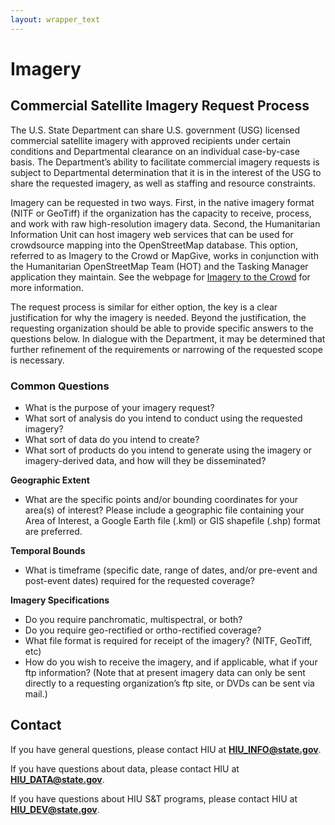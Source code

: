 ```yaml
---
layout: wrapper_text
---
```

# Imagery

## Commercial Satellite Imagery Request Process

The U.S. State Department can share U.S. government (USG) licensed commercial satellite imagery with approved recipients under certain conditions and Departmental clearance on an individual case-by-case basis. The Department’s ability to facilitate commercial imagery requests is subject to Departmental determination that it is in the interest of the USG to share the requested imagery, as well as staffing and resource constraints.

Imagery can be requested in two ways. First, in the native imagery format (NITF or GeoTiff) if the organization has the capacity to receive, process, and work with raw high-resolution imagery data. Second, the Humanitarian Information Unit can host imagery web services that can be used for crowdsource mapping into the OpenStreetMap database. This option, referred to as Imagery to the Crowd or MapGive, works in conjunction with the Humanitarian OpenStreetMap Team (HOT) and the Tasking Manager application they maintain. See the webpage for [Imagery to the Crowd](http://mapgive.state.gov/ittc) for more information.

The request process is similar for either option, the key is a clear justification for why the imagery is needed. Beyond the justification, the requesting organization should be able to provide specific answers to the questions below. In dialogue with the Department, it may be determined that further refinement of the requirements or narrowing of the requested scope is necessary.

### Common Questions

- What is the purpose of your imagery request?
- What sort of analysis do you intend to conduct using the requested imagery?
- What sort of data do you intend to create?
- What sort of products do you intend to generate using the imagery or imagery-derived data, and how will they be disseminated?

**Geographic Extent**

- What are the specific points and/or bounding coordinates for your area(s) of interest?  Please include a geographic file containing your Area of Interest, a Google Earth file (.kml) or GIS shapefile (.shp) format are preferred.

**Temporal Bounds**

- What is timeframe (specific date, range of dates, and/or pre-event and post-event dates) required for the requested coverage?

**Imagery Specifications**

- Do you require panchromatic, multispectral, or both?
- Do you require geo-rectified or ortho-rectified coverage?
- What file format is required for receipt of the imagery? (NITF, GeoTiff, etc)
- How do you wish to receive the imagery, and if applicable, what if your ftp information? (Note that at present imagery data can only be sent directly to a requesting organization’s ftp site, or DVDs can be sent via mail.)

## Contact

If you have general questions, please contact HIU at **[HIU_INFO@state.gov](mailto:HIU_INFO@state.gov)**.

If you have questions about data, please contact HIU at **[HIU_DATA@state.gov](mailto:HIU_DATA@state.gov)**.

If you have questions about HIU S&T programs, please contact HIU at **[HIU_DEV@state.gov](mailto:HIU_DEV@state.gov)**.
